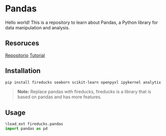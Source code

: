 # Pandas
Hello world! This is a repository to learn about Pandas, a Python library for data manipulation and analysis.

## Resoruces

[Repositorio](https://github.com/Carberra/data-analysis-tutorial)
[Tutorial](https://youtube.com/playlist?list=PLYeOw6sTSy6YTWAOpdMWLYGa2r3lvM5w2&si=FM1ACTQfSmH7RKlg)

## Installation


```bash
pip install fireducks seaborn scikit-learn openpyxl ipykernel analytix
```
> **Note:** Replace pandas with fireducks, fireducks is a library that is based on pandas and has more features.

## Usage

```python
%load_ext fireducks.pandas
import pandas as pd
```